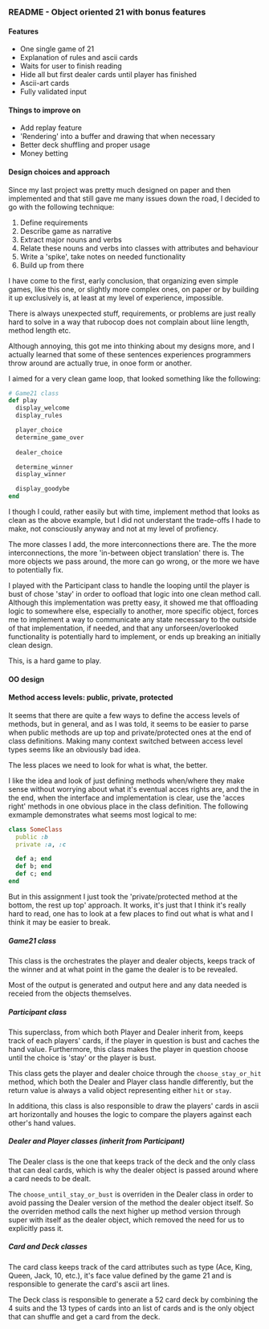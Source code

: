 ### README - Object oriented 21 with bonus features

#### **Features**

* One single game of 21
* Explanation of rules and ascii cards
* Waits for user to finish reading
* Hide all but first dealer cards until player has finished
* Ascii-art cards
* Fully validated input

#### **Things to improve on**

* Add replay feature
* 'Rendering' into a buffer and drawing that when necessary
* Better deck shuffling and proper usage
* Money betting

#### **Design choices and approach**

Since my last project was pretty much designed on paper and
then implemented and that still gave me many issues down the
road, I decided to go with the following technique:

1. Define requirements
2. Describe game as narrative
3. Extract major nouns and verbs
4. Relate these nouns and verbs into classes with
   attributes and behaviour
5. Write a 'spike', take notes on needed functionality
6. Build up from there

I have come to the first, early conclusion, that organizing
even simple games, like this one, or slightly more complex
ones, on paper or by building it up exclusively is, at least
at my level of experience, impossible.

There is always unexpected stuff, requirements, or problems
are just really hard to solve in a way that rubocop does
not complain about liine length, method length etc.

Although annoying, this got me into thinking about my designs
more, and I actually learned that some of these sentences
experiences programmers throw around are actually true, in onoe
form or another.

I aimed for a very clean game loop, that looked something like
the following:

```ruby
# Game21 class
def play
  display_welcome
  display_rules

  player_choice
  determine_game_over
  
  dealer_choice

  determine_winner
  display_winner

  display_goodybe  
end
```

I though I could, rather easily but with time, implement method
that looks as clean as the above example, but I did not understant
the trade-offs I hade to make, not consciously anyway and not at my
level of profiency.

The more classes I add, the more interconnections there are.
The the more interconnections, the more 'in-between object
translation' there is.
The more objects we pass around, the more can go wrong, or the more
we have to potentially fix.

I played with the Participant class to handle the looping until the
player is bust of chose 'stay' in order to oofload that logic into
one clean method call. Although this implementation was pretty easy,
it showed me that offloading logic to somewhere else, especially to
another, more specific object, forces me to implement a way to
communicate any state necessary to the outside of that implementation,
if needed, and that any unforseen/overlooked functionality is
potentially hard to implement, or ends up breaking an initially clean
design.

This, is a hard game to play.

#### **OO design**

#### **Method access levels: public, private, protected**

It seems that there are quite a few ways to define the access levels
of methods, but in general, and as I was told, it seems to be easier
to parse when public methods are up top and private/protected ones at
the end of class definitions. Making many context switched between
access level types seems like an obviously bad idea.

The less places we need to look for what is what, the better.

I like the idea and look of just defining methods when/where they
make sense without worrying about what it's eventual acces rights
are, and the in the end, when the interface and implementation is
clear, use the 'acces right' methods in one obvious place in the
class definition. The following exmample demonstrates what seems
most logical to me:

```ruby
class SomeClass
  public :b
  private :a, :c

  def a; end
  def b; end
  def c; end
end
```

But in this assignment I just took the 'private/protected method at
the bottom, the rest up top' approach. It works, it's just that I
think it's really hard to read, one has to look at a few places to
find out what is what and I think it may be easier to break.

##### **Game21 class**

This class is the orchestrates the player and dealer
objects, keeps track of the winner and at what point
in the game the dealer is to be revealed.

Most of the output is generated and output here and any
data needed is receied from the objects themselves.

##### **Participant class**

This superclass, from which both Player and Dealer
inherit from, keeps track of each players' cards,
if the player in question is bust and caches the hand
value. Furthermore, this class makes the player in
question choose until the choice is 'stay' or the 
player is bust.

This class gets the player and dealer choice through the
`choose_stay_or_hit` method, which both the Dealer and
Player class handle differently, but the return value is
always a valid object representing either `hit` or `stay`.

In additiona, this class is also responsible to draw the
players' cards in ascii art horizontally and houses the
logic to compare the players against each other's hand
values.

##### **Dealer and Player classes (inherit from Participant)**

The Dealer class is the one that keeps track of the
deck and the only class that can deal cards, which is
why the dealer object is passed around where a card
needs to be dealt.

The `choose_until_stay_or_bust` is overriden in the Dealer
class in order to avoid passing the Dealer version of the
method the dealer object itself. So the overriden method
calls the next higher up method version through super with
itself as the dealer object, which removed the need for us
to explicitly pass it.

##### **Card and Deck classes**

The card class keeps track of the card attributes such as
type (Ace, King, Queen, Jack, 10, etc.), it's face value
defined by the game 21 and is responsible to generate the
card's ascii art lines.

The Deck class is responsible to generate a 52 card deck
by combining the 4 suits and the 13 types of cards into an
list of cards and is the only object  that can shuffle and
get a card from the deck.